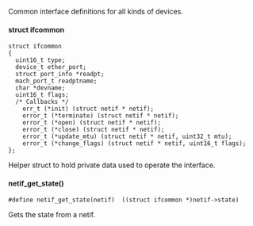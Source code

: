 
Common interface definitions for all kinds of devices.

#### struct ifcommon ####

	struct ifcommon
	{
	  uint16_t type;
	  device_t ether_port;
	  struct port_info *readpt;
	  mach_port_t readptname;
	  char *devname;
	  uint16_t flags;
	  /* Callbacks */
	    err_t (*init) (struct netif * netif);
	    error_t (*terminate) (struct netif * netif);
	    error_t (*open) (struct netif * netif);
	    error_t (*close) (struct netif * netif);
	    error_t (*update_mtu) (struct netif * netif, uint32_t mtu);
	    error_t (*change_flags) (struct netif * netif, uint16_t flags);
	};

Helper struct to hold private data used to operate the interface.

#### netif_get_state() ####

	#define netif_get_state(netif)  ((struct ifcommon *)netif->state)

Gets the state from a netif.